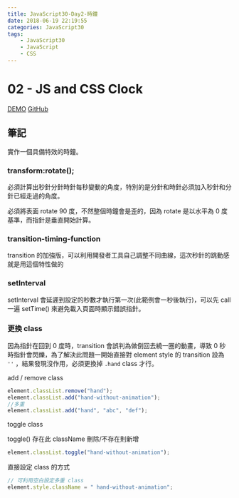 ```yaml
---
title: JavaScript30-Day2-時鐘
date: 2018-06-19 22:19:55
categories: JavaScript30
tags:
    - JavaScript30
    - JavaScript
    - CSS
---
```


# 02 - JS and CSS Clock

[DEMO](https://weiyuan1993.github.io/JavaScript30/02-JS-and-CSS-Clock/)
[GitHub](https://github.com/weiyuan1993/JavaScript30/tree/master/02-JS-and-CSS-Clock)

## 筆記

實作一個具備特效的時鐘。

<!-- more -->

### transform:rotate();

必須計算出秒針分針時針每秒變動的角度，特別的是分針和時針必須加入秒針和分針已經走過的角度。

必須將表面 rotate 90 度，不然整個時鐘會是歪的，因為 rotate 是以水平為 0 度基準，而指針是垂直開始計算。

### transition-timing-function

transition 的加強版，可以利用開發者工具自己調整不同曲線，這次秒針的跳動感就是用這個特性做的

### setInterval

setInterval 會延遲到設定的秒數才執行第一次(此範例會一秒後執行)，可以先 call 一遍 setTime() 來避免載入頁面時顯示錯誤指針。

### 更換 class

因為指針在回到 0 度時，transition 會誤判為做倒回去繞一圈的動畫，導致 0 秒時指針會閃爍，為了解決此問題一開始直接對 element style 的 transition 設為 `''` ，結果發現沒作用，必須更換掉 `.hand` class 才行。

add / remove class

```javascript
element.classList.remove("hand");
element.classList.add("hand-without-animation");
//多重
element.classList.add("hand", "abc", "def");
```

toggle class

toggle() 存在此 className 刪除/不存在則新增

```javascript
element.classList.toggle("hand-without-animation");
```

直接設定 class 的方式

```javascript
// 可利用空白設定多重 class
element.style.className = " hand-without-animation";
```
